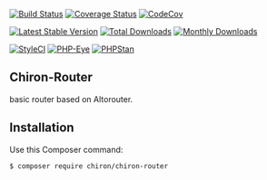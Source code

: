 [![Build Status](https://travis-ci.org/ncou/Chiron-Router.svg?branch=master)](https://travis-ci.org/ncou/Chiron-Router)
[![Coverage Status](https://coveralls.io/repos/github/ncou/Chiron-Router/badge.svg?branch=master)](https://coveralls.io/github/ncou/Chiron-Router?branch=master)
[![CodeCov](https://codecov.io/gh/ncou/Chiron-Router/branch/master/graph/badge.svg)](https://codecov.io/gh/ncou/Chiron-Router)

[![Latest Stable Version](https://poser.pugx.org/chiron/chiron-router/v/stable.png)](https://packagist.org/packages/chiron/chiron-router)
[![Total Downloads](https://img.shields.io/packagist/dt/chiron/chiron-router.svg?style=flat-square)](https://packagist.org/packages/chiron/chiron-router/stats)
[![Monthly Downloads](https://img.shields.io/packagist/dm/chiron/chiron-router.svg?style=flat-square)](https://packagist.org/packages/chiron/chiron-router/stats)

[![StyleCI](https://styleci.io/repos/125737330/shield?style=flat)](https://styleci.io/repos/125737330)
[![PHP-Eye](https://php-eye.com/badge/chiron/chiron-router/tested.svg?style=flat)](https://php-eye.com/package/chiron/chiron-router)
[![PHPStan](https://img.shields.io/badge/PHPStan-enabled-brightgreen.svg?style=flat)](https://github.com/phpstan/phpstan)


Chiron-Router
---------------

basic router based on Altorouter.


Installation
------------

Use this Composer command:

    $ composer require chiron/chiron-router
